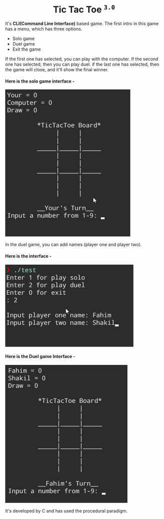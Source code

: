 <h1 align="center">Tic Tac Toe <sup><code>3.0</code></sup></h1>

It's **CLI(Command Line Interface)** based game. The first intro in this game has a menu, which has three options.

- Solo game
- Duel game
- Exit the game

If the first one has selected, you can play with the computer.
If the second one has selected, then you can play duel.
if the last one has selected, then the game will close, and it'll show the final winner.

#### Here is the solo game interface -

![soloGameInterface](img/soloInterface.png)

In the duel game, you can add names (player one and player two).

#### Here is the interface -

![duelGameInputNameInterface](img/DuelGameInputNameInterface.png)

#### Here is the Duel game Interface -

![duelGameInterface](img/duelGameInterface.png)

It's developed by C and has used the procedural paradigm.
